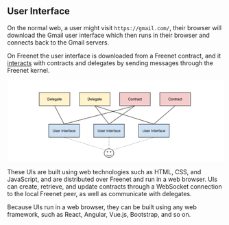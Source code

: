 ## User Interface

On the normal web, a user might visit `https://gmail.com/`, their browser
will download the Gmail user interface which then runs in their browser and connects back to the Gmail servers. 

On Freenet the user interface is downloaded from a Freenet contract, and it
[interacts](overview.md) with contracts and delegates by sending messages
through the Freenet kernel.

![Delegate, Contrat, and UI Diagram](ui_delegate_contract.svg)

These UIs are built using web technologies such as HTML, CSS, and JavaScript,
and are distributed over Freenet and run in a web browser. UIs can create,
retrieve, and update contracts through a WebSocket connection to the local
Freenet peer, as well as communicate with delegates. 

Because UIs run in a web browser, they can be built using any web framework,
such as React, Angular, Vue.js, Bootstrap, and so on. 